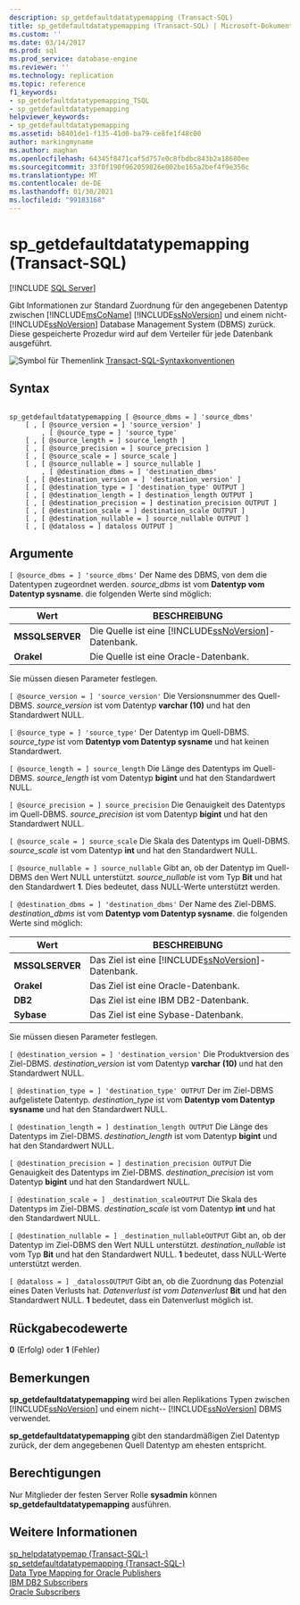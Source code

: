 ```yaml
---
description: sp_getdefaultdatatypemapping (Transact-SQL)
title: sp_getdefaultdatatypemapping (Transact-SQL) | Microsoft-Dokumentation
ms.custom: ''
ms.date: 03/14/2017
ms.prod: sql
ms.prod_service: database-engine
ms.reviewer: ''
ms.technology: replication
ms.topic: reference
f1_keywords:
- sp_getdefaultdatatypemapping_TSQL
- sp_getdefaultdatatypemapping
helpviewer_keywords:
- sp_getdefaultdatatypemapping
ms.assetid: b8401de1-f135-41d0-ba79-ce8fe1f48c00
author: markingmyname
ms.author: maghan
ms.openlocfilehash: 64345f8471caf5d757e0c8fbdbc843b2a18680ee
ms.sourcegitcommit: 33f0f190f962059826e002be165a2bef4f9e350c
ms.translationtype: MT
ms.contentlocale: de-DE
ms.lasthandoff: 01/30/2021
ms.locfileid: "99183168"
---
```

# <a name="sp_getdefaultdatatypemapping-transact-sql"></a>sp_getdefaultdatatypemapping (Transact-SQL)
[!INCLUDE [SQL Server](../../includes/applies-to-version/sqlserver.md)]

  Gibt Informationen zur Standard Zuordnung für den angegebenen Datentyp zwischen [!INCLUDE[msCoName](../../includes/msconame-md.md)] [!INCLUDE[ssNoVersion](../../includes/ssnoversion-md.md)] und einem nicht- [!INCLUDE[ssNoVersion](../../includes/ssnoversion-md.md)] Database Management System (DBMS) zurück. Diese gespeicherte Prozedur wird auf dem Verteiler für jede Datenbank ausgeführt.  
  
 ![Symbol für Themenlink](../../database-engine/configure-windows/media/topic-link.gif "Symbol für Themenlink") [Transact-SQL-Syntaxkonventionen](../../t-sql/language-elements/transact-sql-syntax-conventions-transact-sql.md)  
  
## <a name="syntax"></a>Syntax  
  
```  
  
sp_getdefaultdatatypemapping [ @source_dbms = ] 'source_dbms'   
    [ , [ @source_version = ] 'source_version' ]  
        , [ @source_type = ] 'source_type'    
    [ , [ @source_length = ] source_length ]  
    [ , [ @source_precision = ] source_precision ]  
    [ , [ @source_scale = ] source_scale ]  
    [ , [ @source_nullable = ] source_nullable ]  
        , [ @destination_dbms = ] 'destination_dbms'   
    [ , [ @destination_version = ] 'destination_version' ]  
    [ , [ @destination_type = ] 'destination_type' OUTPUT ]  
    [ , [ @destination_length = ] destination_length OUTPUT ]  
    [ , [ @destination_precision = ] destination_precision OUTPUT ]  
    [ , [ @destination_scale = ] destination_scale OUTPUT ]  
    [ , [ @destination_nullable = ] source_nullable OUTPUT ]  
    [ , [ @dataloss = ] dataloss OUTPUT ]  
```  
  
## <a name="arguments"></a>Argumente  
`[ @source_dbms = ] 'source_dbms'` Der Name des DBMS, von dem die Datentypen zugeordnet werden. *source_dbms* ist vom **Datentyp vom Datentyp sysname**. die folgenden Werte sind möglich:  
  
|Wert|BESCHREIBUNG|  
|-----------|-----------------|  
|**MSSQLSERVER**|Die Quelle ist eine [!INCLUDE[ssNoVersion](../../includes/ssnoversion-md.md)]-Datenbank.|  
|**Orakel**|Die Quelle ist eine Oracle-Datenbank.|  
  
 Sie müssen diesen Parameter festlegen.  
  
`[ @source_version = ] 'source_version'` Die Versionsnummer des Quell-DBMS. *source_version* ist vom Datentyp **varchar (10)** und hat den Standardwert NULL.  
  
`[ @source_type = ] 'source_type'` Der Datentyp im Quell-DBMS. *source_type* ist vom **Datentyp vom Datentyp sysname** und hat keinen Standardwert.  
  
`[ @source_length = ] source_length` Die Länge des Datentyps im Quell-DBMS. *source_length* ist vom Datentyp **bigint** und hat den Standardwert NULL.  
  
`[ @source_precision = ] source_precision` Die Genauigkeit des Datentyps im Quell-DBMS. *source_precision* ist vom Datentyp **bigint** und hat den Standardwert NULL.  
  
`[ @source_scale = ] source_scale` Die Skala des Datentyps im Quell-DBMS. *source_scale* ist vom Datentyp **int** und hat den Standardwert NULL.  
  
`[ @source_nullable = ] source_nullable` Gibt an, ob der Datentyp im Quell-DBMS den Wert NULL unterstützt. *source_nullable* ist vom Typ **Bit** und hat den Standardwert **1**. Dies bedeutet, dass NULL-Werte unterstützt werden.  
  
`[ @destination_dbms = ] 'destination_dbms'` Der Name des Ziel-DBMS. *destination_dbms* ist vom **Datentyp vom Datentyp sysname**. die folgenden Werte sind möglich:  
  
|Wert|BESCHREIBUNG|  
|-----------|-----------------|  
|**MSSQLSERVER**|Das Ziel ist eine [!INCLUDE[ssNoVersion](../../includes/ssnoversion-md.md)]-Datenbank.|  
|**Orakel**|Das Ziel ist eine Oracle-Datenbank.|  
|**DB2**|Das Ziel ist eine IBM DB2-Datenbank.|  
|**Sybase**|Das Ziel ist eine Sybase-Datenbank.|  
  
 Sie müssen diesen Parameter festlegen.  
  
`[ @destination_version = ] 'destination_version'` Die Produktversion des Ziel-DBMS. *destination_version* ist vom Datentyp **varchar (10)** und hat den Standardwert NULL.  
  
`[ @destination_type = ] 'destination_type' OUTPUT` Der im Ziel-DBMS aufgelistete Datentyp. *destination_type* ist vom **Datentyp vom Datentyp sysname** und hat den Standardwert NULL.  
  
`[ @destination_length = ] destination_length OUTPUT` Die Länge des Datentyps im Ziel-DBMS. *destination_length* ist vom Datentyp **bigint** und hat den Standardwert NULL.  
  
`[ @destination_precision = ] destination_precision OUTPUT` Die Genauigkeit des Datentyps im Ziel-DBMS. *destination_precision* ist vom Datentyp **bigint** und hat den Standardwert NULL.  
  
`[ @destination_scale = ] _destination_scaleOUTPUT` Die Skala des Datentyps im Ziel-DBMS. *destination_scale* ist vom Datentyp **int** und hat den Standardwert NULL.  
  
`[ @destination_nullable = ] _destination_nullableOUTPUT` Gibt an, ob der Datentyp im Ziel-DBMS den Wert NULL unterstützt. *destination_nullable* ist vom Typ **Bit** und hat den Standardwert NULL. **1** bedeutet, dass NULL-Werte unterstützt werden.  
  
`[ @dataloss = ] _datalossOUTPUT` Gibt an, ob die Zuordnung das Potenzial eines Daten Verlusts hat. *Datenverlust ist vom Datenverlust* **Bit** und hat den Standardwert NULL. **1** bedeutet, dass ein Datenverlust möglich ist.  
  
## <a name="return-code-values"></a>Rückgabecodewerte  
 **0** (Erfolg) oder **1** (Fehler)  
  
## <a name="remarks"></a>Bemerkungen  
 **sp_getdefaultdatatypemapping** wird bei allen Replikations Typen zwischen [!INCLUDE[ssNoVersion](../../includes/ssnoversion-md.md)] und einem nicht-- [!INCLUDE[ssNoVersion](../../includes/ssnoversion-md.md)] DBMS verwendet.  
  
 **sp_getdefaultdatatypemapping** gibt den standardmäßigen Ziel Datentyp zurück, der dem angegebenen Quell Datentyp am ehesten entspricht.  
  
## <a name="permissions"></a>Berechtigungen  
 Nur Mitglieder der festen Server Rolle **sysadmin** können **sp_getdefaultdatatypemapping** ausführen.  
  
## <a name="see-also"></a>Weitere Informationen  
 [sp_helpdatatypemap &#40;Transact-SQL-&#41;](../../relational-databases/system-stored-procedures/sp-helpdatatypemap-transact-sql.md)   
 [sp_setdefaultdatatypemapping &#40;Transact-SQL-&#41;](../../relational-databases/system-stored-procedures/sp-setdefaultdatatypemapping-transact-sql.md)   
 [Data Type Mapping for Oracle Publishers](../../relational-databases/replication/non-sql/data-type-mapping-for-oracle-publishers.md)   
 [IBM DB2 Subscribers](../../relational-databases/replication/non-sql/ibm-db2-subscribers.md)   
 [Oracle Subscribers](../../relational-databases/replication/non-sql/oracle-subscribers.md)  
  
  

